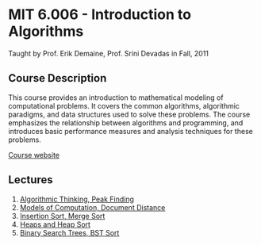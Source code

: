 # MIT 6.006 - Introduction to Algorithms
Taught by Prof. Erik Demaine, Prof. Srini Devadas in Fall, 2011

## Course Description
This course provides an introduction to mathematical modeling of 
computational problems. It covers the common algorithms, algorithmic 
paradigms, and data structures used to solve these problems. The course 
emphasizes the relationship between algorithms and programming, and 
introduces basic performance measures and analysis techniques for these 
problems.

[Course website](https://ocw.mit.edu/courses/6-006-introduction-to-algorithms-fall-2011/)

## Lectures
1. [Algorithmic Thinking, Peak Finding](./lec1.md)
2. [Models of Computation, Document Distance](./lec2.md)
3. [Insertion Sort, Merge Sort](./lec3.md)
4. [Heaps and Heap Sort](./lec4.md)
5. [Binary Search Trees, BST Sort](./lec5.md)